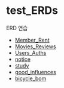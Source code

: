 # test_ERDs  
ERD 연습
- [Member_Rent](https://github.com/BoGyeong1/test_ERDs/blob/master/Member_Rent/Movies_Rent.png)
- [Movies_Reviews](https://github.com/BoGyeong1/test_ERDs/blob/master/Movies_Reviews/Movies_Reviews.png)
- [Users_Auths](https://github.com/BoGyeong1/test_ERDs/blob/master/Users_Auths/Users_Auths.png)
- [notice](https://github.com/BoGyeong1/test_ERDs/blob/master/notice/notice.png)
- [study](https://github.com/BoGyeong1/test_ERDs/blob/master/study/study.png)
- [good_influences](https://github.com/BoGyeong1/test_ERDs/blob/master/good_influences/good_influences.png)
- [bicycle_bom]()
